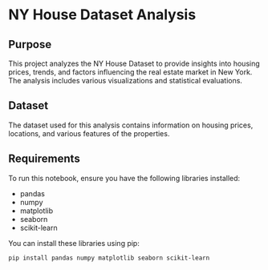 # NY House Dataset Analysis

## Purpose
This project analyzes the NY House Dataset to provide insights into housing prices, trends, and factors influencing the real estate market in New York. The analysis includes various visualizations and statistical evaluations.

## Dataset
The dataset used for this analysis contains information on housing prices, locations, and various features of the properties.

## Requirements
To run this notebook, ensure you have the following libraries installed:
- pandas
- numpy
- matplotlib
- seaborn
- scikit-learn

You can install these libraries using pip:

```bash
pip install pandas numpy matplotlib seaborn scikit-learn
